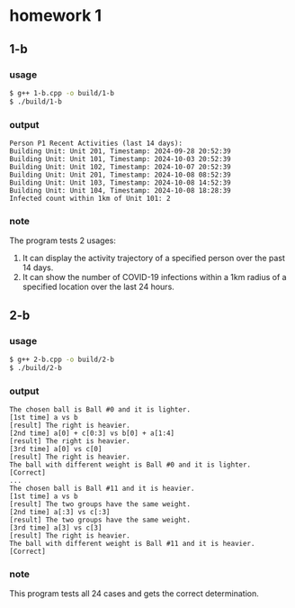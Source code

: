 # homework 1

## 1-b

### usage

```bash
$ g++ 1-b.cpp -o build/1-b
$ ./build/1-b
```

### output

```
Person P1 Recent Activities (last 14 days):
Building Unit: Unit 201, Timestamp: 2024-09-28 20:52:39
Building Unit: Unit 101, Timestamp: 2024-10-03 20:52:39
Building Unit: Unit 102, Timestamp: 2024-10-07 20:52:39
Building Unit: Unit 201, Timestamp: 2024-10-08 08:52:39
Building Unit: Unit 103, Timestamp: 2024-10-08 14:52:39
Building Unit: Unit 104, Timestamp: 2024-10-08 18:28:39
Infected count within 1km of Unit 101: 2
```

### note

The program tests 2 usages:
1. It can display the activity trajectory of a specified person over the past 14 days.
2. It can show the number of COVID-19 infections within a 1km radius of a specified location over the last 24 hours.

## 2-b

### usage

```bash
$ g++ 2-b.cpp -o build/2-b
$ ./build/2-b
```

### output

```
The chosen ball is Ball #0 and it is lighter.
[1st time] a vs b
[result] The right is heavier.
[2nd time] a[0] + c[0:3] vs b[0] + a[1:4]
[result] The right is heavier.
[3rd time] a[0] vs c[0]
[result] The right is heavier.
The ball with different weight is Ball #0 and it is lighter.
[Correct]
...
The chosen ball is Ball #11 and it is heavier.
[1st time] a vs b
[result] The two groups have the same weight.
[2nd time] a[:3] vs c[:3]
[result] The two groups have the same weight.
[3rd time] a[3] vs c[3]
[result] The right is heavier.
The ball with different weight is Ball #11 and it is heavier.
[Correct]
```

### note

This program tests all 24 cases and gets the correct determination.